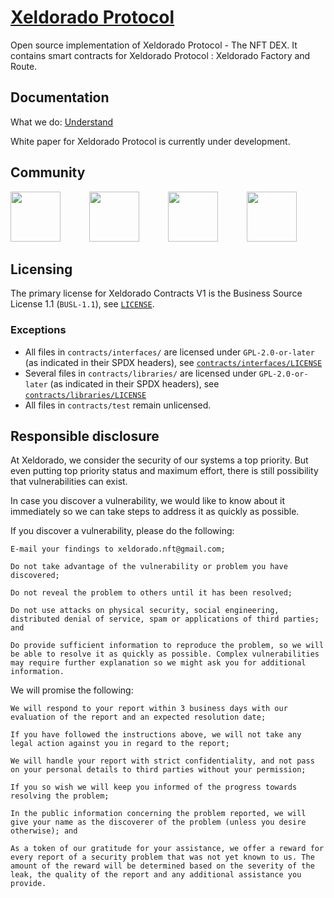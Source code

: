 # [Xeldorado Protocol](nft.xeldorado.live)
Open source implementation of Xeldorado Protocol - The NFT DEX. It contains smart contracts for Xeldorado Protocol : Xeldorado Factory and Route.

## Documentation

What we do: [Understand](https://nft.xeldorado.live/index.html#xeldoradoprotocol)

<!-- <a href="https://nft.xeldorado.live/index.html#xeldoradoprotocol" target="_blank"><img src="https://nft.xeldorado.live/images/logo.png" width="150" height="30"/></a> -->

White paper for Xeldorado Protocol is currently under development.

## Community

<a href="https://discord.gg/ExMb82zpnB" target="_blank"><img src="https://nft.xeldorado.live/images/discord.png" width="80" height="80"/></a>&emsp;&emsp;&emsp;
<a href="https://t.me/xeldorado" target="_blank"><img src="https://nft.xeldorado.live/images/telegram.png" width="80" height="80"/></a>&emsp;&emsp;&emsp;
<a href="https://twitter.com/RealXeldorado" target="_blank"><img src="https://nft.xeldorado.live/images/twitter.png" width="80" height="80"/></a>&emsp;&emsp;&emsp;
<a href="https://www.reddit.com/r/Xeldorado" target="_blank"><img src="https://nft.xeldorado.live/images/reddit.png" width="80" height="80"/></a>

## Licensing

The primary license for Xeldorado Contracts V1 is the Business Source License 1.1 (`BUSL-1.1`), see [`LICENSE`](./LICENSE).

### Exceptions

- All files in `contracts/interfaces/` are licensed under `GPL-2.0-or-later` (as indicated in their SPDX headers), see [`contracts/interfaces/LICENSE`](./contracts/interfaces/LICENSE)
- Several files in `contracts/libraries/` are licensed under `GPL-2.0-or-later` (as indicated in their SPDX headers), see [`contracts/libraries/LICENSE`](contracts/libraries/LICENSE)
- All files in `contracts/test` remain unlicensed.

## Responsible disclosure

At Xeldorado, we consider the security of our systems a top priority. But even putting top priority status and maximum effort, there is still possibility that vulnerabilities can exist. 

In case you discover a vulnerability, we would like to know about it immediately so we can take steps to address it as quickly as possible.  

If you discover a vulnerability, please do the following: 

    E-mail your findings to xeldorado.nft@gmail.com; 

    Do not take advantage of the vulnerability or problem you have discovered; 

    Do not reveal the problem to others until it has been resolved; 

    Do not use attacks on physical security, social engineering, distributed denial of service, spam or applications of third parties; and 

    Do provide sufficient information to reproduce the problem, so we will be able to resolve it as quickly as possible. Complex vulnerabilities may require further explanation so we might ask you for additional information. 

We will promise the following: 

    We will respond to your report within 3 business days with our evaluation of the report and an expected resolution date; 

    If you have followed the instructions above, we will not take any legal action against you in regard to the report; 

    We will handle your report with strict confidentiality, and not pass on your personal details to third parties without your permission; 

    If you so wish we will keep you informed of the progress towards resolving the problem; 

    In the public information concerning the problem reported, we will give your name as the discoverer of the problem (unless you desire otherwise); and 

    As a token of our gratitude for your assistance, we offer a reward for every report of a security problem that was not yet known to us. The amount of the reward will be determined based on the severity of the leak, the quality of the report and any additional assistance you provide.  

